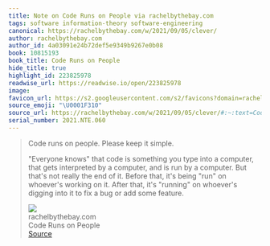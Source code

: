 ```yaml
---
title: Note on Code Runs on People via rachelbythebay.com
tags: software information-theory software-engineering
canonical: https://rachelbythebay.com/w/2021/09/05/clever/
author: rachelbythebay.com
author_id: 4a03091e24b72def5e9349b9267e0b08
book: 10815193
book_title: Code Runs on People
hide_title: true
highlight_id: 223825978
readwise_url: https://readwise.io/open/223825978
image:
favicon_url: https://s2.googleusercontent.com/s2/favicons?domain=rachelbythebay.com
source_emoji: "\U0001F310"
source_url: https://rachelbythebay.com/w/2021/09/05/clever/#:~:text=Code%20runs%20on,add%20some%20feature.
serial_number: 2021.NTE.060
---
```

> Code runs on people. Please keep it simple.
> 
> "Everyone knows" that code is something you type into a computer, that gets interpreted by a computer, and is run by a computer. But that's not really the end of it. Before that, it's being "run" on whoever's working on it. After that, it's "running" on whoever's digging into it to fix a bug or add some feature.
> <div class="quoteback-footer"><div class="quoteback-avatar"><img class="mini-favicon" src="https://s2.googleusercontent.com/s2/favicons?domain=rachelbythebay.com"></div><div class="quoteback-metadata"><div class="metadata-inner"><span style="display:none">FROM:</span><div aria-label="rachelbythebay.com" class="quoteback-author"> rachelbythebay.com</div><div aria-label="Code Runs on People" class="quoteback-title"> Code Runs on People</div></div></div><div class="quoteback-backlink"><a target="_blank" aria-label="go to the full text of this quotation" rel="noopener" href="https://rachelbythebay.com/w/2021/09/05/clever/#:~:text=Code%20runs%20on,add%20some%20feature." class="quoteback-arrow"> Source</a></div></div>